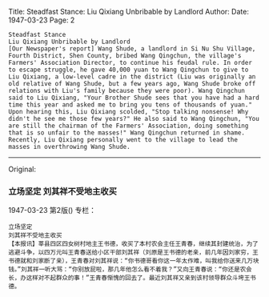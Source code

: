Title: Steadfast Stance: Liu Qixiang Unbribable by Landlord
Author:
Date: 1947-03-23
Page: 2

    Steadfast Stance
    Liu Qixiang Unbribable by Landlord
    [Our Newspaper's report] Wang Shude, a landlord in Si Nu Shu Village, Fourth District, Shen County, bribed Wang Qingchun, the village's Farmers' Association Director, to continue his feudal rule. In order to escape struggle, he gave 40,000 yuan to Wang Qingchun to give to Liu Qixiang, a low-level cadre in the district (Liu was originally an old relative of Wang Shude, but a few years ago, Wang Shude broke off relations with Liu's family because they were poor). Wang Qingchun said to Liu Qixiang, "Your Brother Shude sees that you have had a hard time this year and asked me to bring you tens of thousands of yuan." Upon hearing this, Liu Qixiang scolded, "Stop talking nonsense! Why didn't he see me those few years?" He also said to Wang Qingchun, "You are still the chairman of the Farmers' Association, doing something that is so unfair to the masses!" Wang Qingchun returned in shame. Recently, Liu Qixiang personally went to the village to lead the masses in overthrowing Wang Shude.



<hr /> 

Original: 


### 立场坚定  刘其祥不受地主收买

1947-03-23
第2版()
专栏：

    立场坚定
    刘其祥不受地主收买
    【本报讯】莘县四区四女树村地主王书德，收买了本村农会主任王青春，继续其封建统治，为了逃避斗争，以四万元叫王青春送给小区干部刘其祥（刘原是王书德的老亲，前几年因刘家穷，王书德就和刘家断了亲），王青春对刘其祥说：“你书德哥看你这一年太作难，叫我给你送来几万块钱。”刘其祥一听大骂：“你别放屁啦，那几年他怎么看不着我？”又向王青春说：“你还是农会长，办这样对不起群众的事！”王青春惭愧的回去了。最近刘其祥又亲到该村领导群众斗垮王书德。
